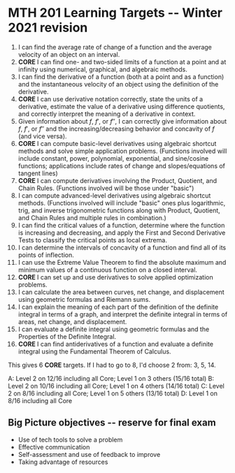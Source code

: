 # MTH 201 Learning Targets -- Winter 2021 revision

1. I can find the average rate of change of a function and the average velocity of an object on an interval.
2. **CORE** I can find one- and two-sided limits of a function at a point and at infinity using numerical, graphical, and algebraic methods.
3. I can find the derivative of a function (both at a point and as a function) and the instantaneous velocity of an object using the definition of the derivative.
4. **CORE** I can use derivative notation correctly, state the units of a derivative, estimate the value of a derivative using difference quotients, and correctly interpret the meaning of a derivative in context. 
5. Given information about $f$, $f'$, or $f''$, I can correctly give information about $f$, $f'$, or $f''$ and the increasing/decreasing behavior and concavity of $f$ (and vice versa).
6. **CORE** I can compute basic-level derivatives using algebraic shortcut methods and solve simple application problems. (Functions involved will include constant, power, polynomial, exponential, and sine/cosine functions; applications include rates of change and slopes/equations of tangent lines)
7. **CORE** I can compute derivatives involving the Product, Quotient, and Chain Rules. (Functions involved will be those under "basic")
8. I can compute advanced-level derivatives using algebraic shortcut methods. (Functions involved will include "basic" ones plus logarithmic, trig, and inverse trigonometric functions along with Product, Quotient, and Chain Rules and multiple rules in combination.) 
9. I can find the critical values of a function, determine where the function is increasing and decreasing, and apply the First and Second Derivative Tests to classify the critical points as local extrema.
10. I can determine the intervals of concavity of a function and find all of its points of inflection.
11. I can use the Extreme Value Theorem to find the absolute maximum and minimum values of a continuous function on a closed interval.
12. **CORE** I can set up and use derivatives to solve applied optimization problems.
13. I can calculate the area between curves, net change, and displacement using geometric formulas and Riemann sums.
14. I can explain the meaning of each part of the definition of the definite integral in terms of a graph, and interpret the definite integral in terms of areas, net change, and displacement.
15. I can evaluate a definite integral using geometric formulas and the Properties of the Definite Integral.
16. **CORE** I can find antiderivatives of a function and evaluate a definite integral using the Fundamental Theorem of Calculus.

This gives 6 **CORE** targets. If I had to go to 8, I'd choose 2 from: 3, 5, 14. 

A: Level 2 on 12/16 including all Core; Level 1 on 3 others (15/16 total)
B: Level 2 on 10/16 including all Core; Level 1 on 4 others (14/16 total)
C: Level 2 on 8/16 including all Core; Level 1 on 5 others (13/16 total)
D: Level 1 on 8/16 including all Core 

## Big Picture objectives -- reserve for final exam 

- Use of tech tools to solve a problem
- Effective communication
- Self-assessment and use of feedback to improve 
- Taking advantage of resources 